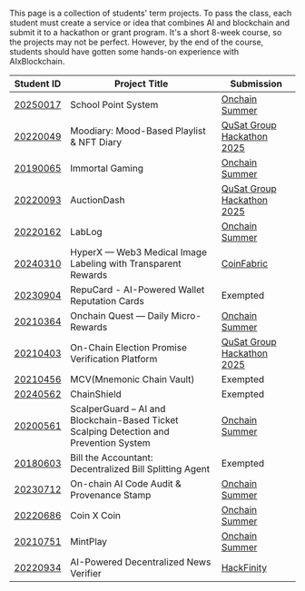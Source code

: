 This page is a collection of students' term projects. To pass the class, each student must create a service or idea that combines AI and blockchain and submit it to a hackathon or grant program. It's a short 8-week course, so the projects may not be perfect. However, by the end of the course, students should have gotten some hands-on experience with AIxBlockchain.

| Student ID | Project Title | Submission |
|------|------|-------|
| [20250017](./20250017/) | School Point System | [Onchain Summer](https://devfolio.co/projects/school-points-system-29a5) |
| [20220049](./20220049/) | Moodiary: Mood-Based Playlist & NFT Diary | [QuSat Group Hackathon 2025](https://devpost.com/software/moodiary-mood-based-playlist-nft-diary) |
| [20190065](./20190065/) | Immortal Gaming | [Onchain Summer](https://devfolio.co/projects/immortal-gaming-0d7d) |
| [20220093](./20220093/) | AuctionDash | [QuSat Group Hackathon 2025](https://devpost.com/software/auctiondash) |
| [20220162](./20220162/) | LabLog | [Onchain Summer](https://devfolio.co/projects/lablog-99cf) |
| [20240310](./20240310/) | HyperX — Web3 Medical Image Labeling with Transparent Rewards | [CoinFabric](https://www.coinfabrik.com/web3-grants/) |
| [20230904](./20230904/) | RepuCard - AI-Powered Wallet Reputation Cards | Exempted |
| [20210364](./20210364/) | Onchain Quest — Daily Micro-Rewards | [Onchain Summer](https://devfolio.co/projects/onchain-quest-daily-microrewards-8353) |
| [20210403](./20210403/) | On-Chain Election Promise Verification Platform | [QuSat Group Hackathon 2025](https://devpost.com/software/promisechains) |
| [20210456](./20210456/) | MCV(Mnemonic Chain Vault) | Exempted |
| [20240562](./20240562/) | ChainShield | Exempted |
| [20200561](./20200561/) | ScalperGuard – AI and Blockchain-Based Ticket Scalping Detection and Prevention System | [Onchain Summer](https://devfolio.co/projects/scalperguard-5bbb) |
| [20180603](./20180603/) | Bill the Accountant: Decentralized Bill Splitting Agent | Exempted |
| [20230712](./20230712/) | On-chain AI Code Audit & Provenance Stamp | [Onchain Summer](https://devfolio.co/projects/projectab-c4f8) |
| [20220686](./20220686/) | Coin X Coin | [Onchain Summer](https://devfolio.co/projects/coin-x-coin-ffce) |
| [20210751](./20210751/) | MintPlay | [Onchain Summer](https://devfolio.co/projects/mintplay-ba88) |
| [20220934](./20220934/) | AI-Powered Decentralized News Verifier | [HackFinity](https://devpost.com/software/ai-decentralized-news-verifier?ref_content=my-projects-tab&ref_feature=my_projects) |